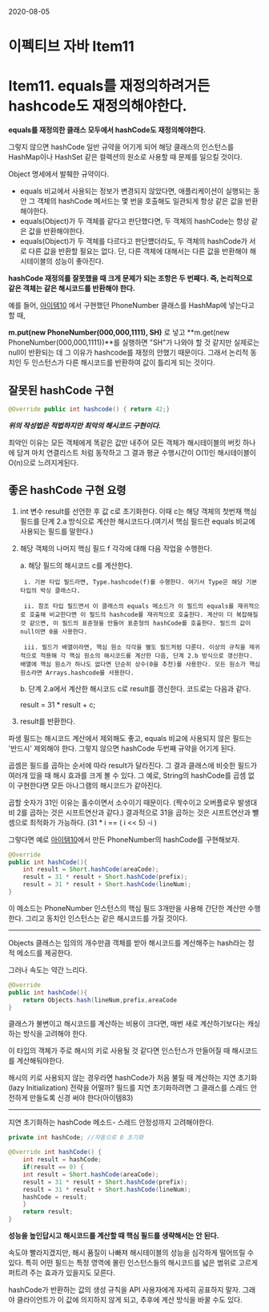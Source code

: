 2020-08-05 



# 이펙티브 자바 Item11

# Item11. equals를 재정의하려거든 hashcode도 재정의해야한다.

**equals를 재정의한 클래스 모두에서 hashCode도 재정의해야한다.**

그렇지 않으면 hashCode 일반 규약을 어기게 되어 해당 클래스의 인스턴스를 HashMap이나 HashSet 같은 컬렉션의 원소로 사용할 때 문제를 일으킬 것이다.

Object 명세에서 발췌한 규약이다.

- equals 비교에서 사용되는 정보가 변경되지 않았다면, 애플리케이션이 실행되는 동안 그 객체의 hashCode 메서드는 몇 번을 호출해도 일관되게 항상 같은 값을 반환해야한다.
- equals(Object)가 두 객체를 같다고 판단했다면, 두 객체의 hashCode는 항상  같은 값을 반환해야한다.
- equals(Object)가 두 객체를 다르다고 판단헀더라도, 두 객체의 hashCode가 서로 다른 값을 반환할 필요는 없다. 단, 다른 객체에 대해서는 다른 값을 반환해야 해시테이블의 성능이 좋아진다.

**hashCode 재정의를 잘못했을 때 크게 문제가 되는 조항은 두 번째다.  즉, 논리적으로 같은 객체는 같은 해시코드를 반환해야 한다.** 

예를 들어, [아이템10](https://github.com/bosuksh/TIL/blob/master/java/effectiveJava/effectiveJava10.md) 에서 구현했던 PhoneNumber 클래스를 HashMap에 넣는다고 할 때,  

**m.put(new PhoneNumber(000,000,1111), SH)** 로 넣고 **m.get(new PhoneNumber(000,000,1111))**를 실행하면 "SH"가 나와야 할 것 같지만 실제로는 null이 반환되는 데 그 이유가 hashcode를 재정의 안했기 때문이다. 그래서 논리적 동치인 두 인스턴스가 다른 해시코드를 반환하여 값이 틀리게 되는 것이다. 

## 잘못된 hashCode 구현

```java
@Override public int hashcode() { return 42;}
```

***위의 작성법은 적법하지만 최악의 해시코드 구현이다.*** 

최악인 이유는 모든 객체에게 똑같은 값만 내주어 모든 객체가 해시테이블의 버킷 하나에 담겨 마치 연결리스트 처럼 동작하고 그 결과 평균 수행시간이 O(1)인 해시테이블이 O(n)으로 느려지게된다.

## 좋은 hashCode 구현 요령

1. int 변수 result를 선언한 후 값 c로 초기화한다. 이때 c는 해당 객체의 첫번재 핵심 필드를 단계 2.a 방식으로 계산한 해시코드다.(여기서 핵심 필드란 equals 비교에 사용되는 필드를 말한다.)
2. 해당 객체의 나머지 핵심 필드 f 각각에 대해 다음 작업을 수행한다. 

    a.  해당 필드의 해시코드 c를 계산한다.

        i. 기본 타입 필드라면, Type.hashcode(f)를 수행한다. 여기서 Type은 해당 기본 타입의 박싱 클래스다. 

        ii. 참조 타입 필드면서 이 클래스의 equals 메소드가 이 필드의 equals를 재귀적으로 호출해 비교한다면 이 필드의 hashcode를 재귀적으로 호출한다. 계산이 더 복잡해질 것 같으면, 이 필드의 표준형을 만들어 표준형의 hashCode를 호출한다. 필드의 값이 null이면 0을 사용한다.

        iii. 필드가 배열이라면, 핵심 원소 각각을 별도 필드처럼 다룬다. 이상의 규칙을 재귀적으로 적용해 각 핵심 원소의 해시코드를 계산한 다음, 단계 2.b 방식으로 갱신한다. 배열에 핵심 원소가 하나도 없다면 단순히 상수(0을 추천)를 사용한다. 모든 원소가 핵심 원소라면 Arrays.hashcode를 사용한다.

    b. 단계 2.a에서 계산한 해시코드 c로 result를 갱신한다. 코드로는 다음과 같다.

    result = 31 * result + c;

3. result를 반환한다. 

파생 필드는 해시코드 계산에서 제외해도 좋고, equals 비교에 사용되지 않은 필드는 '반드시' 제외해야 한다. 그렇지 않으면 hashCode 두번째 규약을 어기게 된다. 

곱셈은 필드를 곱하는 순서에 따라 result가 달라진다. 그 결과 클래스에 비슷한 필드가 여러개 있을 때 해시 효과를 크게 볼 수 있다. 그 예로, String의 hashCode를 곱셈 없이 구현한다면 모든 아나그램의 해시코드가 같아진다. 

곱할 숫자가 31인 이유는 홀수이면서 소수이기 때문이다. (짝수이고 오버플로우 발생대비 2를 곱하는 것은 시프트연산과 같다.) 결과적으로 31을 곱하는 것은 시프트연산과 뺄셈으로 최적화가 가능하다. (31 * i == ( i << 5) -i )

그렇다면 예로 [아이템10](https://github.com/bosuksh/TIL/blob/master/java/effectiveJava/effectiveJava10.md)에서 만든 PhoneNumber의 hashCode를 구현해보자. 

```java
@Override
public int hashCode(){
    int result = Short.hashCode(areaCode);
    result = 31 * result + Short.hashCode(prefix);
    result = 31 * result + Short.hashCode(lineNum);
}
```

이 메소드는 PhoneNumber 인스턴스의 핵심 필드 3개만을 사용해 간단한 계산만 수행한다. 그리고 동치인 인스턴스는 같은 해시코드를 가질 것이다. 

---

Objects 클래스는 임의의 개수만큼 객체를 받아 해시코드를 계산해주는 hash라는 정적 메소드를 제공한다. 

그러나 속도는 약간 느리다. 

```java
@Override
public int hashCode(){
    return Objects.hash(lineNum,prefix,areaCode
}
```

클래스가 불변이고 해시코드를 계산하는 비용이 크다면, 매번 새로 계산하기보다는 캐싱하는 방식을 고려해야 한다. 

이 타입의 객체가 주로 해시의 키로 사용될 것 같다면 인스턴스가 만들어질 때 해시코드를 계산해둬야한다. 

해시의 키로 사용되지 않는 경우라면 hashCode가 처음 불릴 때 계산하는 지연 초기화(lazy Initialization) 전략을 어떨까? 필드를 지연 초기화하려면 그 클래스를 스레드 안전하게 만들도록 신경 써야 한다(아이템83)

---

지연 초기화하는 hashCode 메소드- 스레드 안정성까지 고려해야한다.

```java
private int hashCode; //자동으로 0 초기화

@Override int hashCode() {
    int result = hashCode;
    if(result == 0) {
	int result = Short.hashCode(areaCode);
	result = 31 * result + Short.hashCode(prefix);
	result = 31 * result + Short.hashCode(lineNum);
	hashCode = result;
    }
    return result;
}
```

**성능을 높인답시고 해시코드를 계산할 때 핵심 필드를 생략해서는 안 된다.** 

속도야 빨라지겠지만, 해시 품질이 나빠져 해시테이블의 성능을 심각하게 떨어뜨릴 수 있다. 특히 어떤 필드는 특정 영역에 몰린 인스턴스들의 해시코드를 넓은 범위로 고르게 퍼트려 주는 효과가 있을지도 모른다. 

hashCode가 반환하는 값의 생성 규칙을 API 사용자에게 자세히 공표하지 말자. 그래야 클라이언트가 이 값에 의지하지 않게 되고, 추후에 계산 방식을 바꿀 수도 있다.
